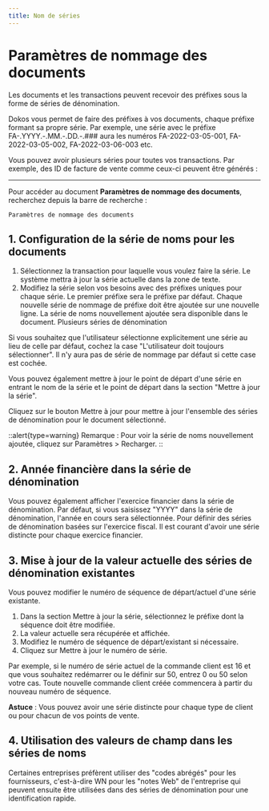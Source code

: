 ```yaml
---
title: Nom de séries
---
```


# Paramètres de nommage des documents

Les documents et les transactions peuvent recevoir des préfixes sous la forme de séries de dénomination.

Dokos vous permet de faire des préfixes à vos documents, chaque préfixe formant sa propre série. Par exemple, une série avec le préfixe FA-.YYYY.-.MM.-.DD.-.### aura les numéros FA-2022-03-05-001, FA-2022-03-05-002, FA-2022-03-06-003 etc.

Vous pouvez avoir plusieurs séries pour toutes vos transactions. Par exemple, des ID de facture de vente comme ceux-ci peuvent être générés :

---

Pour accéder au document **Paramètres de nommage des documents**, recherchez depuis la barre de recherche :

`Paramètres de nommage des documents`


## 1. Configuration de la série de noms pour les documents 

1. Sélectionnez la transaction pour laquelle vous voulez faire la série. Le système mettra à jour la série actuelle dans la zone de texte.
2. Modifiez la série selon vos besoins avec des préfixes uniques pour chaque série. Le premier préfixe sera le préfixe par défaut. Chaque nouvelle série de nommage de préfixe doit être ajoutée sur une nouvelle ligne. La série de noms nouvellement ajoutée sera disponible dans le document. Plusieurs séries de dénomination

Si vous souhaitez que l'utilisateur sélectionne explicitement une série au lieu de celle par défaut, cochez la case "L'utilisateur doit toujours sélectionner". Il n'y aura pas de série de nommage par défaut si cette case est cochée.

Vous pouvez également mettre à jour le point de départ d'une série en entrant le nom de la série et le point de départ dans la section "Mettre à jour la série".

Cliquez sur le bouton Mettre à jour pour mettre à jour l'ensemble des séries de dénomination pour le document sélectionné.

::alert{type=warning}
Remarque : Pour voir la série de noms nouvellement ajoutée, cliquez sur Paramètres > Recharger.
::


## 2. Année financière dans la série de dénomination

Vous pouvez également afficher l'exercice financier dans la série de dénomination. Par défaut, si vous saisissez "YYYY" dans la série de dénomination, l'année en cours sera sélectionnée. Pour définir des séries de dénomination basées sur l'exercice fiscal. Il est courant d'avoir une série distincte pour chaque exercice financier.

## 3. Mise à jour de la valeur actuelle des séries de dénomination existantes

Vous pouvez modifier le numéro de séquence de départ/actuel d'une série existante.

1. Dans la section Mettre à jour la série, sélectionnez le préfixe dont la séquence doit être modifiée.
2. La valeur actuelle sera récupérée et affichée.
3. Modifiez le numéro de séquence de départ/existant si nécessaire.
4. Cliquez sur Mettre à jour le numéro de série.

Par exemple, si le numéro de série actuel de la commande client est 16 et que vous souhaitez redémarrer ou le définir sur 50, entrez 0 ou 50 selon votre cas. Toute nouvelle commande client créée commencera à partir du nouveau numéro de séquence.

**Astuce** : Vous pouvez avoir une série distincte pour chaque type de client ou pour chacun de vos points de vente.

## 4. Utilisation des valeurs de champ dans les séries de noms 

Certaines entreprises préfèrent utiliser des "codes abrégés" pour les fournisseurs, c'est-à-dire WN pour les "notes Web" de l'entreprise qui peuvent ensuite être utilisées dans des séries de dénomination pour une identification rapide.